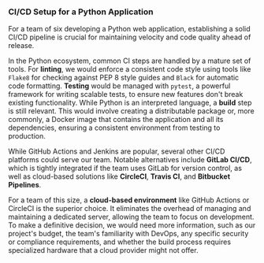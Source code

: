 ### CI/CD Setup for a Python Application

For a team of six developing a Python web application, establishing a solid CI/CD pipeline is crucial for maintaining velocity and code quality ahead of release.

In the Python ecosystem, common CI steps are handled by a mature set of tools. For **linting**, we would enforce a consistent code style using tools like `Flake8` for checking against PEP 8 style guides and `Black` for automatic code formatting. **Testing** would be managed with `pytest`, a powerful framework for writing scalable tests, to ensure new features don't break existing functionality. While Python is an interpreted language, a **build** step is still relevant. This would involve creating a distributable package or, more commonly, a Docker image that contains the application and all its dependencies, ensuring a consistent environment from testing to production.

While GitHub Actions and Jenkins are popular, several other CI/CD platforms could serve our team. Notable alternatives include **GitLab CI/CD**, which is tightly integrated if the team uses GitLab for version control, as well as cloud-based solutions like **CircleCI**, **Travis CI**, and **Bitbucket Pipelines**.

For a team of this size, a **cloud-based environment** like GitHub Actions or CircleCI is the superior choice. It eliminates the overhead of managing and maintaining a dedicated server, allowing the team to focus on development. To make a definitive decision, we would need more information, such as our project's budget, the team's familiarity with DevOps, any specific security or compliance requirements, and whether the build process requires specialized hardware that a cloud provider might not offer.
